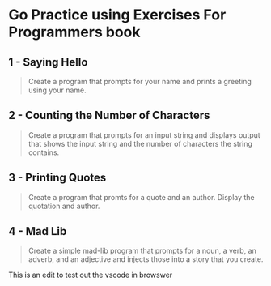 # Go Practice using Exercises For Programmers book

## 1 - Saying Hello
> Create a program that prompts for your name and prints a greeting using your name.

## 2 - Counting the Number of Characters
> Create a program that prompts for an input string and displays output that shows the input string and the number of characters the string contains.

## 3 - Printing Quotes
> Create a program that promts for a quote and an author. Display the quotation and author.

## 4 - Mad Lib
> Create a simple mad-lib program that prompts for a noun, a verb, an adverb, and an adjective and injects those into a story that you create.

This is an edit to test out the vscode in browswer